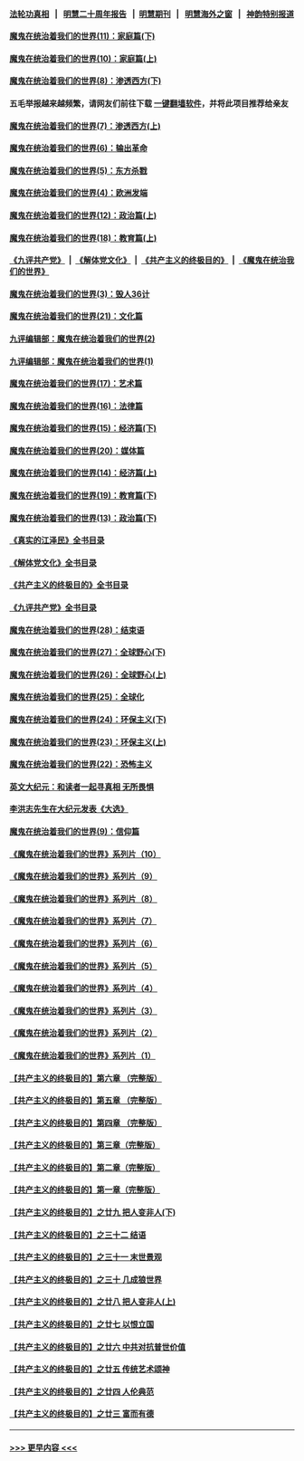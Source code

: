 #### [法轮功真相](https://github.com/gfw-breaker/truth/blob/master/README.md?t=0) &nbsp;&nbsp;|&nbsp;&nbsp; [明慧二十周年报告](https://github.com/gfw-breaker/mh-reports/blob/master/README.md?t=0) &nbsp;&nbsp;|&nbsp;&nbsp;[明慧期刊](https://github.com/gfw-breaker/mh-qikan) &nbsp;&nbsp;|&nbsp;&nbsp; [明慧海外之窗](https://github.com/gfw-breaker/mh-news/blob/master/README.md?t=0) &nbsp;&nbsp;|&nbsp;&nbsp; [神韵特别报道](https://github.com/gfw-breaker/mh-news/blob/master/shenyun.md?t=0)
#### [魔鬼在统治着我们的世界(11)：家庭篇(下)](../pages/nsc422/n10440961.md?t=12080201) 
#### [魔鬼在统治着我们的世界(10)：家庭篇(上)](../pages/nsc422/n10435448.md?t=12080201) 
#### [魔鬼在统治着我们的世界(8)：渗透西方(下)](../pages/nsc422/n10429603.md?t=12080201) 
#### 五毛举报越来越频繁，请网友们前往下载 [一键翻墙软件](https://github.com/gfw-breaker/ssr-accounts)，并将此项目推荐给亲友
#### [魔鬼在统治着我们的世界(7)：渗透西方(上)](../pages/nsc422/n10426013.md?t=12080201) 
#### [魔鬼在统治着我们的世界(6)：输出革命](../pages/nsc422/n10421536.md?t=12080201) 
#### [魔鬼在统治着我们的世界(5)：东方杀戮](../pages/nsc422/n10417707.md?t=12080201) 
#### [魔鬼在统治着我们的世界(4)：欧洲发端](../pages/nsc422/n10414890.md?t=12080201) 
#### [魔鬼在统治着我们的世界(12)：政治篇(上)](../pages/nsc422/n10444576.md?t=12080201) 
#### [魔鬼在统治着我们的世界(18)：教育篇(上)](../pages/nsc422/n10526970.md?t=12080201) 
#### [《九评共产党》](https://github.com/begood0513/9ping.md/blob/master/README.md) &nbsp;|&nbsp; [《解体党文化》](../../../../jtdwh.md/blob/master/README.md)  &nbsp;|&nbsp; [《共产主义的终极目的》](../../../../gczydzjmd.md/blob/master/README.md) &nbsp;|&nbsp; [《魔鬼在统治我们的世界》](../../../../mgztzwmdsj.md/blob/master/README.md) 
#### [魔鬼在统治着我们的世界(3)：毁人36计](../pages/nsc422/n10411583.md?t=12080201) 
#### [魔鬼在统治着我们的世界(21)：文化篇](../pages/nsc422/n10597706.md?t=12080201) 
#### [九评编辑部：魔鬼在统治着我们的世界(2)](../pages/nsc422/n10410036.md?t=12080201) 
#### [九评编辑部：魔鬼在统治着我们的世界(1)](../pages/nsc422/n10406825.md?t=12080201) 
#### [魔鬼在统治着我们的世界(17)：艺术篇](../pages/nsc422/n10499093.md?t=12080201) 
#### [魔鬼在统治着我们的世界(16)：法律篇](../pages/nsc422/n10485969.md?t=12080201) 
#### [魔鬼在统治着我们的世界(15)：经济篇(下)](../pages/nsc422/n10469975.md?t=12080201) 
#### [魔鬼在统治着我们的世界(20)：媒体篇](../pages/nsc422/n10586579.md?t=12080201) 
#### [魔鬼在统治着我们的世界(14)：经济篇(上)](../pages/nsc422/n10457370.md?t=12080201) 
#### [魔鬼在统治着我们的世界(19)：教育篇(下)](../pages/nsc422/n10564808.md?t=12080201) 
#### [魔鬼在统治着我们的世界(13)：政治篇(下)](../pages/nsc422/n10448270.md?t=12080201) 
#### [《真实的江泽民》全书目录](../pages/nsc422/n13721399.md?t=12080201) 
#### [《解体党文化》全书目录](../pages/nsc422/n13721157.md?t=12080201) 
#### [《共产主义的终极目的》全书目录](../pages/nsc422/n13721048.md?t=12080201) 
#### [《九评共产党》全书目录](../pages/nsc422/n13708085.md?t=12080201) 
#### [魔鬼在统治着我们的世界(28)：结束语](../pages/nsc422/n10936246.md?t=12080201) 
#### [魔鬼在统治着我们的世界(27)：全球野心(下)](../pages/nsc422/n10928319.md?t=12080201) 
#### [魔鬼在统治着我们的世界(26)：全球野心(上)](../pages/nsc422/n10900318.md?t=12080201) 
#### [魔鬼在统治着我们的世界(25)：全球化](../pages/nsc422/n10788205.md?t=12080201) 
#### [魔鬼在统治着我们的世界(24)：环保主义(下)](../pages/nsc422/n10695307.md?t=12080201) 
#### [魔鬼在统治着我们的世界(23)：环保主义(上)](../pages/nsc422/n10688613.md?t=12080201) 
#### [魔鬼在统治着我们的世界(22)：恐怖主义](../pages/nsc422/n10614727.md?t=12080201) 
#### [英文大纪元：和读者一起寻真相 无所畏惧](../pages/nsc422/n12542027.md?t=12080201) 
#### [李洪志先生在大纪元发表《大选》](../pages/nsc422/n12534746.md?t=12080201) 
#### [魔鬼在统治着我们的世界(9)：信仰篇](../pages/nsc422/n10432159.md?t=12080201) 
#### [《魔鬼在统治着我们的世界》系列片（10）](../pages/nsc422/n12292670.md?t=12080201) 
#### [《魔鬼在统治着我们的世界》系列片（9）](../pages/nsc422/n12290859.md?t=12080201) 
#### [《魔鬼在统治着我们的世界》系列片（8）](../pages/nsc422/n12287445.md?t=12080201) 
#### [《魔鬼在统治着我们的世界》系列片（7）](../pages/nsc422/n12283425.md?t=12080201) 
#### [《魔鬼在统治着我们的世界》系列片（6）](../pages/nsc422/n12282314.md?t=12080201) 
#### [《魔鬼在统治着我们的世界》系列片（5）](../pages/nsc422/n12281419.md?t=12080201) 
#### [《魔鬼在统治着我们的世界》系列片（4）](../pages/nsc422/n12274024.md?t=12080201) 
#### [《魔鬼在统治着我们的世界》系列片（3）](../pages/nsc422/n12271322.md?t=12080201) 
#### [《魔鬼在统治着我们的世界》系列片（2）](../pages/nsc422/n12269049.md?t=12080201) 
#### [《魔鬼在统治着我们的世界》系列片（1）](../pages/nsc422/n12267575.md?t=12080201) 
#### [【共产主义的终极目的】第六章 （完整版）](../pages/nsc422/n11428913.md?t=12080201) 
#### [【共产主义的终极目的】第五章 （完整版）](../pages/nsc422/n11428912.md?t=12080201) 
#### [【共产主义的终极目的】第四章 （完整版）](../pages/nsc422/n11428907.md?t=12080201) 
#### [【共产主义的终极目的】第三章（完整版）](../pages/nsc422/n11428848.md?t=12080201) 
#### [【共产主义的终极目的】第二章（完整版）](../pages/nsc422/n11428831.md?t=12080201) 
#### [【共产主义的终极目的】第一章（完整版）](../pages/nsc422/n11417651.md?t=12080201) 
#### [【共产主义的终极目的】之廿九 把人变非人(下)](../pages/nsc422/n11344140.md?t=12080201) 
#### [【共产主义的终极目的】之三十二 结语](../pages/nsc422/n11360535.md?t=12080201) 
#### [【共产主义的终极目的】之三十一 末世景观](../pages/nsc422/n11351129.md?t=12080201) 
#### [【共产主义的终极目的】之三十 几成狼世界](../pages/nsc422/n11348280.md?t=12080201) 
#### [【共产主义的终极目的】之廿八 把人变非人(上)](../pages/nsc422/n11340492.md?t=12080201) 
#### [【共产主义的终极目的】之廿七 以恨立国](../pages/nsc422/n11336944.md?t=12080201) 
#### [【共产主义的终极目的】之廿六 中共对抗普世价值](../pages/nsc422/n11324785.md?t=12080201) 
#### [【共产主义的终极目的】之廿五 传统艺术颂神](../pages/nsc422/n11296396.md?t=12080201) 
#### [【共产主义的终极目的】之廿四 人伦典范](../pages/nsc422/n11296397.md?t=12080201) 
#### [【共产主义的终极目的】之廿三 富而有德](../pages/nsc422/n11283598.md?t=12080201) 

----
#### [ >>> 更早内容 <<< ](../indexes/nsc422-earlier.md)
